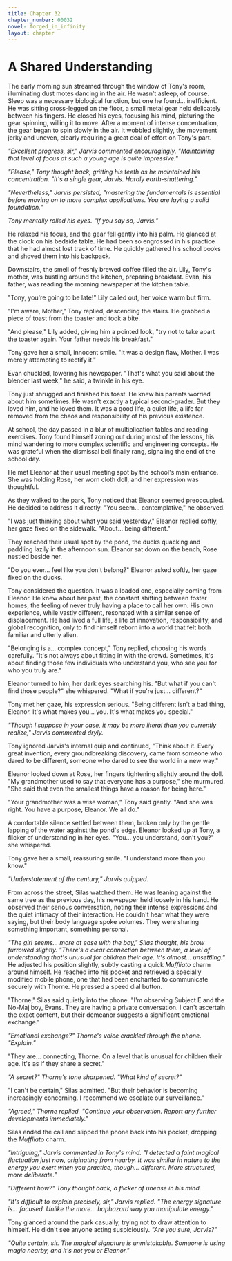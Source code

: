 ```yaml
---
title: Chapter 32
chapter_number: 00032
novel: forged_in_infinity
layout: chapter
---
```


# **A Shared Understanding**

The early morning sun streamed through the window of Tony's room,
illuminating dust motes dancing in the air. He wasn't asleep, of course.
Sleep was a necessary biological function, but one he found...
inefficient. He was sitting cross-legged on the floor, a small metal
gear held delicately between his fingers. He closed his eyes, focusing
his mind, picturing the gear spinning, willing it to move. After a
moment of intense concentration, the gear began to spin slowly in the
air. It wobbled slightly, the movement jerky and uneven, clearly
requiring a great deal of effort on Tony\'s part.

*"Excellent progress, sir," Jarvis commented encouragingly. "Maintaining
that level of focus at such a young age is quite impressive."*

*"Please," Tony thought back, gritting his teeth as he maintained his
concentration. "It's a single gear, Jarvis. Hardly earth-shattering."*

*"Nevertheless," Jarvis persisted, "mastering the fundamentals is
essential before moving on to more complex applications. You are laying
a solid foundation."*

*Tony mentally rolled his eyes. "If you say so, Jarvis."*

He relaxed his focus, and the gear fell gently into his palm. He glanced
at the clock on his bedside table. He had been so engrossed in his
practice that he had almost lost track of time. He quickly gathered his
school books and shoved them into his backpack.

Downstairs, the smell of freshly brewed coffee filled the air. Lily,
Tony's mother, was bustling around the kitchen, preparing breakfast.
Evan, his father, was reading the morning newspaper at the kitchen
table.

"Tony, you're going to be late!" Lily called out, her voice warm but
firm.

"I'm aware, Mother," Tony replied, descending the stairs. He grabbed a
piece of toast from the toaster and took a bite.

"And please," Lily added, giving him a pointed look, "try not to take
apart the toaster again. Your father needs his breakfast."

Tony gave her a small, innocent smile. "It was a design flaw, Mother. I
was merely attempting to rectify it."

Evan chuckled, lowering his newspaper. "That's what you said about the
blender last week," he said, a twinkle in his eye.

Tony just shrugged and finished his toast. He knew his parents worried
about him sometimes. He wasn't exactly a typical second-grader. But they
loved him, and he loved them. It was a good life, a quiet life, a life
far removed from the chaos and responsibility of his previous existence.

At school, the day passed in a blur of multiplication tables and reading
exercises. Tony found himself zoning out during most of the lessons, his
mind wandering to more complex scientific and engineering concepts. He
was grateful when the dismissal bell finally rang, signaling the end of
the school day.

He met Eleanor at their usual meeting spot by the school's main
entrance. She was holding Rose, her worn cloth doll, and her expression
was thoughtful.

As they walked to the park, Tony noticed that Eleanor seemed
preoccupied. He decided to address it directly. "You seem...
contemplative," he observed.

"I was just thinking about what you said yesterday," Eleanor replied
softly, her gaze fixed on the sidewalk. "About... being different."

They reached their usual spot by the pond, the ducks quacking and
paddling lazily in the afternoon sun. Eleanor sat down on the bench,
Rose nestled beside her.

"Do you ever... feel like you don't belong?" Eleanor asked softly, her
gaze fixed on the ducks.

Tony considered the question. It was a loaded one, especially coming
from Eleanor. He knew about her past, the constant shifting between
foster homes, the feeling of never truly having a place to call her own.
His own experience, while vastly different, resonated with a similar
sense of displacement. He had lived a full life, a life of innovation,
responsibility, and global recognition, only to find himself reborn into
a world that felt both familiar and utterly alien.

"Belonging is a... complex concept," Tony replied, choosing his words
carefully. "It's not always about fitting in with the crowd. Sometimes,
it's about finding those few individuals who understand you, who see you
for who you truly are."

Eleanor turned to him, her dark eyes searching his. "But what if you
can't find those people?" she whispered. "What if you're just...
different?"

Tony met her gaze, his expression serious. "Being different isn't a bad
thing, Eleanor. It's what makes you... you. It's what makes you
special."

*"Though I suppose in your case, it may be more literal than you
currently realize," Jarvis commented dryly.*

Tony ignored Jarvis's internal quip and continued, "Think about it.
Every great invention, every groundbreaking discovery, came from someone
who dared to be different, someone who dared to see the world in a new
way."

Eleanor looked down at Rose, her fingers tightening slightly around the
doll. "My grandmother used to say that everyone has a purpose," she
murmured. "She said that even the smallest things have a reason for
being here."

"Your grandmother was a wise woman," Tony said gently. "And she was
right. You have a purpose, Eleanor. We all do."

A comfortable silence settled between them, broken only by the gentle
lapping of the water against the pond's edge. Eleanor looked up at Tony,
a flicker of understanding in her eyes. "You... you understand, don't
you?" she whispered.

Tony gave her a small, reassuring smile. "I understand more than you
know."

*"Understatement of the century," Jarvis quipped.*

From across the street, Silas watched them. He was leaning against the
same tree as the previous day, his newspaper held loosely in his hand.
He observed their serious conversation, noting their intense expressions
and the quiet intimacy of their interaction. He couldn\'t hear what they
were saying, but their body language spoke volumes. They were sharing
something important, something personal.

*"The girl seems... more at ease with the boy," Silas thought, his brow
furrowed slightly. "There's a clear connection between them, a level of
understanding that's unusual for children their age. It's almost...
unsettling."* He adjusted his position slightly, subtly casting a quick
*Muffliato* charm around himself. He reached into his pocket and
retrieved a specially modified mobile phone, one that had been enchanted
to communicate securely with Thorne. He pressed a speed dial button.

"Thorne," Silas said quietly into the phone. "I'm observing Subject E
and the No-Maj boy, Evans. They are having a private conversation. I
can't ascertain the exact content, but their demeanor suggests a
significant emotional exchange."

*"Emotional exchange?" Thorne's voice crackled through the phone.
"Explain."*

"They are... connecting, Thorne. On a level that is unusual for children
their age. It's as if they share a secret."

*"A secret?" Thorne's tone sharpened. "What kind of secret?"*

"I can't be certain," Silas admitted. "But their behavior is becoming
increasingly concerning. I recommend we escalate our surveillance."

*"Agreed," Thorne replied. "Continue your observation. Report any
further developments immediately."*

Silas ended the call and slipped the phone back into his pocket,
dropping the *Muffliato* charm.

*"Intriguing," Jarvis commented in Tony's mind. "I detected a faint
magical fluctuation just now, originating from nearby. It was similar in
nature to the energy you exert when you practice, though... different.
More structured, more deliberate."*

*"Different how?" Tony thought back, a flicker of unease in his mind.*

*"It's difficult to explain precisely, sir," Jarvis replied. "The energy
signature is... focused. Unlike the more... haphazard way you manipulate
energy."*

Tony glanced around the park casually, trying not to draw attention to
himself. He didn't see anyone acting suspiciously. *"Are you sure,
Jarvis?"*

*"Quite certain, sir. The magical signature is unmistakable. Someone is
using magic nearby, and it's not you or Eleanor."*
